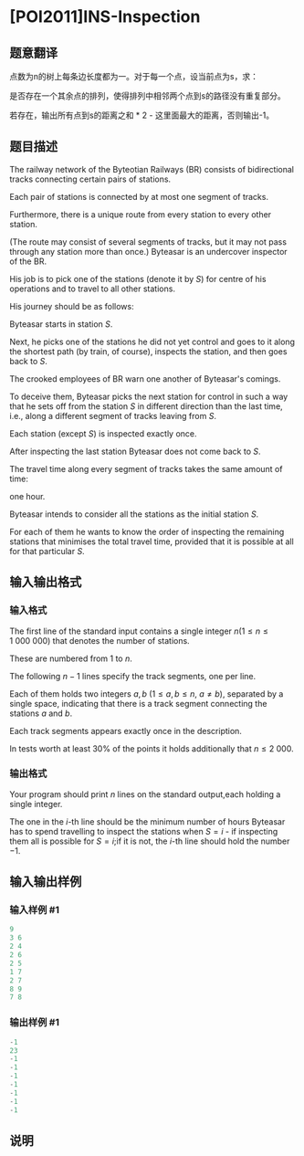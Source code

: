 # [POI2011]INS-Inspection

## 题意翻译

点数为n的树上每条边长度都为一。对于每一个点，设当前点为s，求：

是否存在一个其余点的排列，使得排列中相邻两个点到s的路径没有重复部分。

若存在，输出所有点到s的距离之和 * 2 - 这里面最大的距离，否则输出-1。

## 题目描述

The railway network of the Byteotian Railways (BR) consists of bidirectional tracks connecting certain pairs of stations.

Each pair of stations is connected by at most one segment of tracks.

Furthermore, there is a unique route from every station to every other station.

(The route may consist of several segments of tracks, but it may not pass through any station more than once.) Byteasar is an undercover inspector of the BR.

His job is to pick one of the stations (denote it by $S$) for centre of his operations and to travel to all other stations.

His journey should be as follows:

Byteasar starts in station $S$.

Next, he picks one of the stations he did not yet control and goes to it along the shortest path (by train, of course), inspects the station, and then goes back to $S$.

The crooked employees of BR warn one another of Byteasar's comings.

To deceive them, Byteasar picks the next station for control in such a way that he sets off from the station $S$ in different direction than the last time, i.e., along a different segment of tracks leaving from $S$.

Each station (except $S$) is inspected exactly once.

After inspecting the last station Byteasar does not come back to $S$.

The travel time along every segment of tracks takes the same amount of time:

one hour.

Byteasar intends to consider all the stations as the initial station $S$.

For each of them he wants to know the order of inspecting the remaining stations that minimises the total travel time, provided that it is possible at all for that particular $S$.

## 输入输出格式

### 输入格式

The first line of the standard input contains a single integer $n$($1\le n\le 1\ 000\ 000$) that denotes the number of stations.

These are numbered from 1 to $n$.

The following $n-1$ lines specify the track segments, one per line.

Each of them holds two integers $a,b$ ($1\le a,b\le n$, $a\ne b$), separated by a single space, indicating that there is a track segment connecting the stations $a$ and $b$.

Each track segments appears exactly once in the description.

In tests worth at least 30% of the points it holds additionally that $n\le 2\ 000$.

### 输出格式

Your program should print $n$ lines on the standard output,each holding a single integer.

The one in the $i$-th line should be the minimum number of hours Byteasar has to spend travelling to inspect the stations when $S=i$ - if inspecting them all is possible for $S=i$;if it is not, the $i$-th line should hold the number $-1$.

## 输入输出样例

### 输入样例 #1

```cpp
9
3 6
2 4
2 6
2 5
1 7
2 7
8 9
7 8
```


### 输出样例 #1

```cpp
-1
23
-1
-1
-1
-1
-1
-1
-1
```


## 说明

